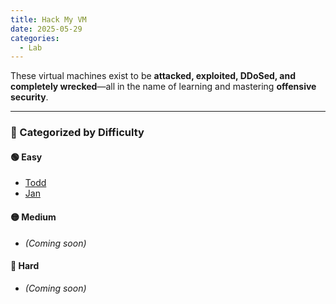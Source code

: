 ```yaml
---
title: Hack My VM
date: 2025-05-29
categories:
  - Lab
---
```

These virtual machines exist to be **attacked, exploited, DDoSed, and completely wrecked**—all in the name of learning and mastering **offensive security**.

---

### 📂 Categorized by Difficulty

#### 🟢 Easy

- [Todd](Todd.md)    
- [Jan](HackMyVM/easy_Jan.md)

#### 🟡 Medium

- _(Coming soon)_

#### 🔴 Hard

- _(Coming soon)_
 